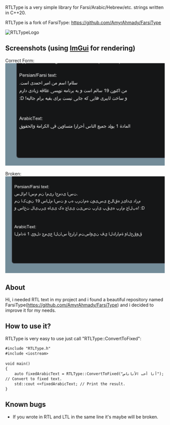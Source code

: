 RTLType is a very simple library for Farsi/Arabic/Hebrew/etc. strings written in C++20.

RTLType is a fork of FarsiType: https://github.com/AmyrAhmady/FarsiType

![RTLTypeLogo](https://github.com/oscar7070/RTLType/assets/56559647/1d01306a-8669-4920-98d4-6554cf16e600)

## Screenshots (using [ImGui](https://github.com/ocornut/imgui) for rendering)
Correct Form:  
![ScreenShot](https://raw.githubusercontent.com/AmyrAhmady/FarsiType/master/screenshots/correctForm.png)
  
Broken:   
![ScreenShot](https://raw.githubusercontent.com/AmyrAhmady/FarsiType/master/screenshots/brokenOne.png)

## About
Hi, i needed RTL text in my project and i found a beautiful repository named FarsiType(https://github.com/AmyrAhmady/FarsiType) and i decided to improve it for my needs.

## How to use it?
RTLType is very easy to use just call "RTLType::ConvertToFixed":
```
#include "RTLType.h"
#include <iostream>

void main()
{
    auto fixedArabicText = RTLType::ConvertToFixed("أنا أحب الأناناس"); // Convert to fixed text.
    std::cout <<fixedArabicText; // Print the result.
}
```

## Known bugs
- If you wrote in RTL and LTL in the same line it's maybe will be broken.

